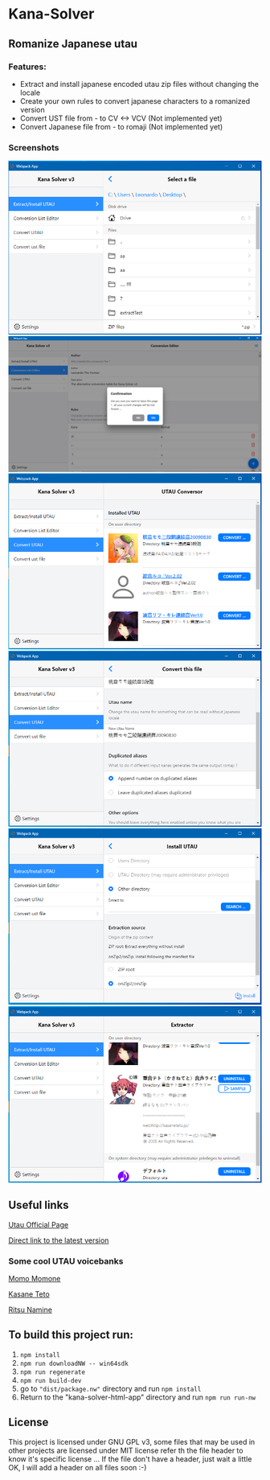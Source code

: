 # Kana-Solver

## Romanize Japanese utau

### Features:
- Extract and install japanese encoded utau zip files without changing the locale
- Create your own rules to convert japanese characters to a romanized version
- Convert UST file from - to CV <-> VCV (Not implemented yet)
- Convert Japanese file from - to romaji (Not implemented yet)

### Screenshots

[![File Browser](screenshots\1-FileBrowser.png)]()
[![Conversion Rules Editor](screenshots\2-ConversionEditor.png)]()
[![Utau Picker](screenshots\3-UtauPicker.png)]()
[![Conversion Options](screenshots\4-ConversionOptions.png)]()
[![Extractor](screenshots\5-Extractor.png)]()
[![Uninstaller](screenshots\6-Uninstall.png)]()

## Useful links
[Utau Official Page](http://utau2008.xrea.jp/)

[Direct link to the latest version](http://utau2008.xrea.jp/utau0418e-inst.zip)

### Some cool UTAU voicebanks
[Momo Momone](https://momonemomo.com/)

[Kasane Teto](https://kasaneteto.jp/teto/voice.html)

[Ritsu Namine](http://canon-voice.com/voice.html)


## To build this project run: 
1. `npm install`
2. `npm run downloadNW -- win64sdk`
3. `npm run regenerate`
4. `npm run build-dev`
5. go to `"dist/package.nw"` directory and run `npm install`
6. Return to the "kana-solver-html-app" directory and run `npm run run-nw`

## License
This project is licensed under GNU GPL v3, some files that may be used in other projects are licensed under MIT license refer th the file header to know it's specific license ...
If the file don't have a header, just wait a little OK, I will add a header on all files soon :-)